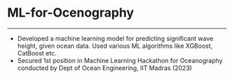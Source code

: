 # ML-for-Ocenography
***
* Developed a machine learning model for predicting significant wave height, given ocean data. Used various ML
algorithms like XGBoost, CatBoost etc.
* Secured 1st position in Machine Learning Hackathon for Oceanography conducted by Dept of Ocean Engineering,
IIT Madras (2023)
